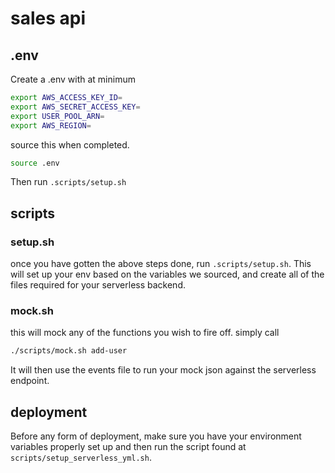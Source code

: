 # sales api

## .env

Create a .env with at minimum

```bash
export AWS_ACCESS_KEY_ID=
export AWS_SECRET_ACCESS_KEY=
export USER_POOL_ARN=
export AWS_REGION=
```

source this when completed.

```bash
source .env
```

Then run  `.scripts/setup.sh`

## scripts

### setup.sh

once you have gotten the above steps done, run `.scripts/setup.sh`. This will set up your env based on the variables we sourced, and create all of the files required for your serverless backend.


### mock.sh 

this will mock any of the functions you wish to fire off. simply call

```bash
./scripts/mock.sh add-user 
```

It will then use the events file to run your mock json against the serverless endpoint.



## deployment

Before any form of deployment, make sure you have your environment variables properly set up and then run the script found at `scripts/setup_serverless_yml.sh`.
